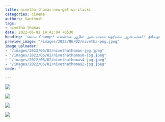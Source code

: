 ```yaml
---
title: nivetha-thomas-new-get-up-clicks
categories: cinema
authors: Santhosh
tags:
- nivetha thomas
date: 2022-06-02 14:42:04 +0530
heading: 'செம்ம Change! என்னங்க ஆளே அடையாளம் தெரியாம ஆயிட்டீங்க!! நிவேதா தாமஸ் கிளிக்ஸ் '
preview_image: "/images/2022/06/02/nivetha-png.jpeg"
image_uploader:
- "/images/2022/06/02/nivethathomas-jpg.jpeg"
- "/images/2022/06/02/nivethathomas8-jpg.jpeg"
- "/images/2022/06/02/nivethathomas4-jpg.jpeg"
- "/images/2022/06/02/nivethathomas2-jpg.jpeg"
code: ''

---
```

![](/images/2022/06/02/nivethathomas2-jpg.jpeg)

![](/images/2022/06/02/nivethathomas-jpg.jpeg)

![](/images/2022/06/02/nivethathomas4-jpg.jpeg)

![](/images/2022/06/02/nivethathomas8-jpg.jpeg)
